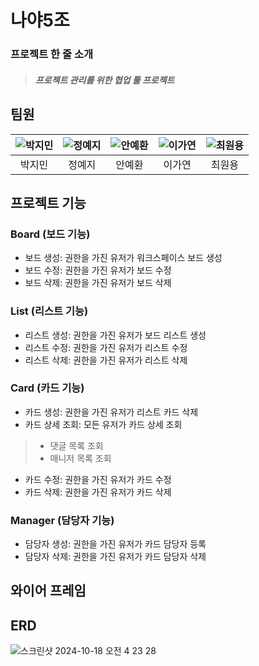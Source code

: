 # 나야5조
### 프로젝트 한 줄 소개
> #####  프로젝트 관리를 위한 협업 툴 프로젝트

## 팀원
| ![박지민](https://github.com/user-attachments/assets/e3ad1801-6d1c-4bd6-b693-496a4c896b18) | ![정예지](https://github.com/user-attachments/assets/c98f35fb-8493-4005-83d4-d9c415ad0ed7) | ![안예환](https://github.com/user-attachments/assets/3f5ea34f-d322-4379-be28-2e46b2582253) | ![이가연](https://github.com/user-attachments/assets/2611ed61-d88f-4676-a281-8df8796d0a75) | ![최원용](https://github.com/user-attachments/assets/5adeff91-816a-4207-9ed7-1f817b9cf041) |
| :---: | :---: | :---: | :---: | :---: |
| 박지민 | 정예지 | 안예환 | 이가연 | 최원용 |

## 프로젝트 기능

### Board (보드 기능)
* 보드 생성: 권한을 가진 유저가 워크스페이스 보드 생성
* 보드 수정: 권한을 가진 유저가 보드 수정
* 보드 삭제: 권한을 가진 유저가 보드 삭제

### List (리스트 기능)

* 리스트 생성: 권한을 가진 유저가 보드 리스트 생성
* 리스트 수정: 권한을 가진 유저가 리스트 수정
* 리스트 삭제: 권한을 가진 유저가 리스트 삭제

### Card (카드 기능)
* 카드 생성: 권한을 가진 유저가 리스트 카드 삭제
* 카드 상세 조회: 모든 유저가 카드 상세 조회
> * 댓글 목록 조회
> * 매니저 목록 조회 
* 카드 수정: 권한을 가진 유저가 카드 수정
* 카드 삭제: 권한을 가진 유저가 카드 삭제

### Manager (담당자 기능)
* 담당자 생성: 권한을 가진 유저가 카드 담당자 등록
* 담당자 삭제: 권한을 가진 유저가 카드 담당자 삭제


## 와이어 프레임



## ERD
![스크린샷 2024-10-18 오전 4 23 28](https://github.com/user-attachments/assets/a7028d72-3258-4dec-b66e-5f1e8dc13f85)





